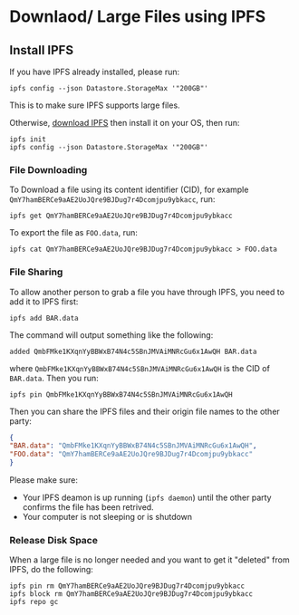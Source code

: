 # Downlaod/ Large Files using IPFS

## Install IPFS

If you have IPFS already installed, please run:
```
ipfs config --json Datastore.StorageMax '"200GB"'
```
This is to make sure IPFS supports large files.

Otherwise,  [download IPFS](https://dist.ipfs.io/#go-ipfs) then install it on your OS, then run:
```
ipfs init
ipfs config --json Datastore.StorageMax '"200GB"'
```

### File Downloading
To Download a file using its content identifier (CID), for example `QmY7hamBERCe9aAE2UoJQre9BJDug7r4Dcomjpu9ybkacc`, run:

```
ipfs get QmY7hamBERCe9aAE2UoJQre9BJDug7r4Dcomjpu9ybkacc
```

To export the file as `FOO.data`, run:

```
ipfs cat QmY7hamBERCe9aAE2UoJQre9BJDug7r4Dcomjpu9ybkacc > FOO.data
```

### File Sharing
To allow another person to grab a file you have through IPFS, you need to add it to IPFS first:

```
ipfs add BAR.data
```
The command will output something like the following:

```
added QmbFMke1KXqnYyBBWxB74N4c5SBnJMVAiMNRcGu6x1AwQH BAR.data
```
where `QmbFMke1KXqnYyBBWxB74N4c5SBnJMVAiMNRcGu6x1AwQH` is the CID of `BAR.data`. Then you run:

```
ipfs pin QmbFMke1KXqnYyBBWxB74N4c5SBnJMVAiMNRcGu6x1AwQH
```

Then you can share the IPFS files and their origin file names to the other party:

```json
{
"BAR.data": "QmbFMke1KXqnYyBBWxB74N4c5SBnJMVAiMNRcGu6x1AwQH",
"FOO.data": "QmY7hamBERCe9aAE2UoJQre9BJDug7r4Dcomjpu9ybkacc"
}
```

Please make sure:
- Your IPFS deamon is up running (`ipfs daemon`) until the other party confirms the file has been retrived.
- Your computer is not sleeping or is shutdown

### Release Disk Space
When a large file is no longer needed and you want to get it "deleted" from IPFS, do the following:

```
ipfs pin rm QmY7hamBERCe9aAE2UoJQre9BJDug7r4Dcomjpu9ybkacc
ipfs block rm QmY7hamBERCe9aAE2UoJQre9BJDug7r4Dcomjpu9ybkacc
ipfs repo gc
```
